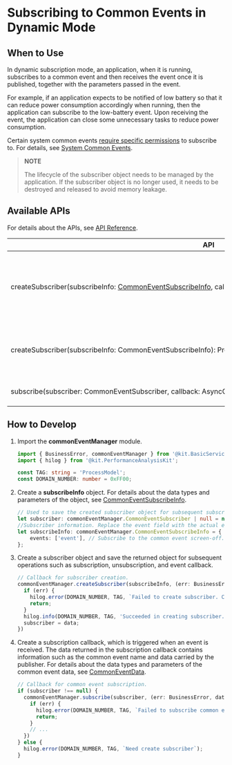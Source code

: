 # Subscribing to Common Events in Dynamic Mode


## When to Use

In dynamic subscription mode, an application, when it is running, subscribes to a common event and then receives the event once it is published, together with the parameters passed in the event.

For example, if an application expects to be notified of low battery so that it can reduce power consumption accordingly when running, then the application can subscribe to the low-battery event. Upon receiving the event, the application can close some unnecessary tasks to reduce power consumption.

Certain system common events [require specific permissions](../../security/AccessToken/determine-application-mode.md) to subscribe to. For details, see [System Common Events](../../reference/apis-basic-services-kit/common_event/commonEventManager-definitions.md).

> **NOTE**
>
> The lifecycle of the subscriber object needs to be managed by the application. If the subscriber object is no longer used, it needs to be destroyed and released to avoid memory leakage.

## Available APIs

For details about the APIs, see [API Reference](../../reference/apis-basic-services-kit/js-apis-commonEventManager.md#commoneventmanagersubscribe).

| API| Description|
| -------- | -------- |
| createSubscriber(subscribeInfo:&nbsp;[CommonEventSubscribeInfo](../../reference/apis-basic-services-kit/js-apis-inner-commonEvent-commonEventSubscribeInfo.md),&nbsp;callback:&nbsp;AsyncCallback&lt;[CommonEventSubscriber](../../reference/apis-basic-services-kit/js-apis-inner-commonEvent-commonEventSubscriber.md#how-to-use)&gt;):&nbsp;void| Creates a subscriber. This API uses an asynchronous callback to return the result.|
| createSubscriber(subscribeInfo: CommonEventSubscribeInfo): Promise&lt;CommonEventSubscriber&gt; | Creates a subscriber. This API uses a promise to return the result.|
| subscribe(subscriber:&nbsp;CommonEventSubscriber,&nbsp;callback:&nbsp;AsyncCallback<CommonEventData\>):&nbsp;void | Subscribes to common events.|


## How to Develop

1. Import the **commonEventManager** module.
   
   ```ts
   import { BusinessError, commonEventManager } from '@kit.BasicServicesKit';
   import { hilog } from '@kit.PerformanceAnalysisKit';

   const TAG: string = 'ProcessModel';
   const DOMAIN_NUMBER: number = 0xFF00;
   ```

2. Create a **subscribeInfo** object. For details about the data types and parameters of the object, see [CommonEventSubscribeInfo](../../reference/apis-basic-services-kit/js-apis-inner-commonEvent-commonEventSubscribeInfo.md).
   
   ```ts
   // Used to save the created subscriber object for subsequent subscription and unsubscription.
   let subscriber: commonEventManager.CommonEventSubscriber | null = null;
   //Subscriber information. Replace the event field with the actual event name.
   let subscribeInfo: commonEventManager.CommonEventSubscribeInfo = {
       events: ['event'], // Subscribe to the common event screen-off.
   };
   ```

3. Create a subscriber object and save the returned object for subsequent operations such as subscription, unsubscription, and event callback.
   
   ```ts
   // Callback for subscriber creation.
   commonEventManager.createSubscriber(subscribeInfo, (err: BusinessError, data: commonEventManager.CommonEventSubscriber) => {
     if (err) {
       hilog.error(DOMAIN_NUMBER, TAG, `Failed to create subscriber. Code is ${err.code}, message is ${err.message}`);
       return;
     }
     hilog.info(DOMAIN_NUMBER, TAG, 'Succeeded in creating subscriber.');
     subscriber = data;
   })
   ```

4. Create a subscription callback, which is triggered when an event is received. The data returned in the subscription callback contains information such as the common event name and data carried by the publisher. For details about the data types and parameters of the common event data, see [CommonEventData](../../reference/apis-basic-services-kit/js-apis-inner-commonEvent-commonEventData.md).
   
   ```ts
   // Callback for common event subscription.
   if (subscriber !== null) {
     commonEventManager.subscribe(subscriber, (err: BusinessError, data: commonEventManager.CommonEventData) => {
       if (err) {
         hilog.error(DOMAIN_NUMBER, TAG, `Failed to subscribe common event. Code is ${err.code}, message is ${err.message}`);
         return;
       }
       // ...
     })
   } else {
     hilog.error(DOMAIN_NUMBER, TAG, `Need create subscriber`);
   }
   ```

<!--RP1-->
<!--RP1End-->
